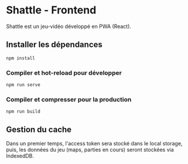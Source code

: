 # Shattle - Frontend

Shattle est un jeu-vidéo développé en PWA (React).


## Installer les dépendances
```
npm install
```

### Compiler et hot-reload pour développer
```
npm run serve
```

### Compiler et compresser pour la production
```
npm run build
```

## Gestion du cache

Dans un premier temps, l'access token sera stocké dans le local storage, puis, les données du jeu (maps, parties en cours) seront stockées via IndexedDB.

